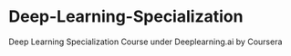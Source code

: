 # Deep-Learning-Specialization
Deep Learning Specialization Course under Deeplearning.ai by Coursera
